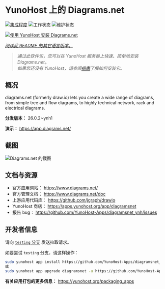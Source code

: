<!--
注意：此 README 由 <https://github.com/YunoHost/apps/tree/master/tools/readme_generator> 自动生成
请勿手动编辑。
-->

# YunoHost 上的 Diagrams.net

[![集成程度](https://apps.yunohost.org/badge/integration/diagramsnet)](https://ci-apps.yunohost.org/ci/apps/diagramsnet/)
![工作状态](https://apps.yunohost.org/badge/state/diagramsnet)
![维护状态](https://apps.yunohost.org/badge/maintained/diagramsnet)

[![使用 YunoHost 安装 Diagrams.net](https://install-app.yunohost.org/install-with-yunohost.svg)](https://install-app.yunohost.org/?app=diagramsnet)

*[阅读此 README 的其它语言版本。](./ALL_README.md)*

> *通过此软件包，您可以在 YunoHost 服务器上快速、简单地安装 Diagrams.net。*  
> *如果您还没有 YunoHost，请参阅[指南](https://yunohost.org/install)了解如何安装它。*

## 概况

diagrams.net (formerly draw.io) lets you create a wide range of diagrams, from simple tree and flow diagrams, to highly technical network, rack and electrical diagrams.


**分发版本：** 26.0.2~ynh1

**演示：** <https://app.diagrams.net/>

## 截图

![Diagrams.net 的截图](./doc/screenshots/screenshot.png)

## 文档与资源

- 官方应用网站： <https://www.diagrams.net/>
- 官方管理文档： <https://www.diagrams.net/doc>
- 上游应用代码库： <https://github.com/jgraph/drawio>
- YunoHost 商店： <https://apps.yunohost.org/app/diagramsnet>
- 报告 bug： <https://github.com/YunoHost-Apps/diagramsnet_ynh/issues>

## 开发者信息

请向 [`testing` 分支](https://github.com/YunoHost-Apps/diagramsnet_ynh/tree/testing) 发送拉取请求。

如要尝试 `testing` 分支，请这样操作：

```bash
sudo yunohost app install https://github.com/YunoHost-Apps/diagramsnet_ynh/tree/testing --debug
或
sudo yunohost app upgrade diagramsnet -u https://github.com/YunoHost-Apps/diagramsnet_ynh/tree/testing --debug
```

**有关应用打包的更多信息：** <https://yunohost.org/packaging_apps>
